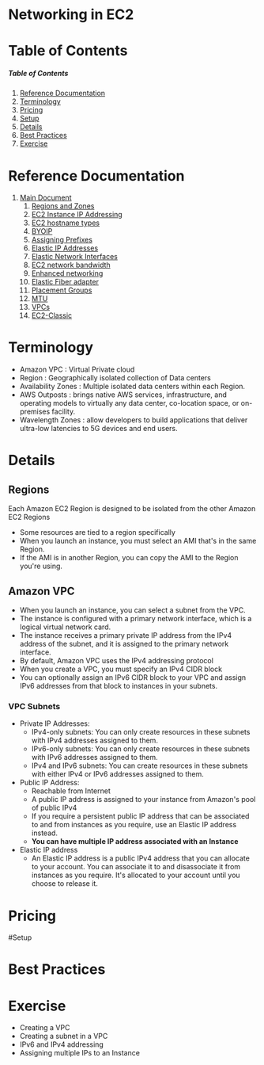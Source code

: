 # Networking in EC2

# Table of Contents 
##### Table of Contents  
1. [Reference Documentation](#reference_documentation)
2. [Terminology](#terminology)
3. [Pricing](#pricing)
4. [Setup](#setup)
5. [Details](#details)  
5. [Best Practices](#best_practices)  
6. [Exercise](#exercise)


<a name="reference_documentation"/>

# Reference Documentation

1. [Main Document](https://docs.aws.amazon.com/AWSEC2/latest/UserGuide/ec2-networking.html)
   1. [Regions and Zones](https://docs.aws.amazon.com/AWSEC2/latest/UserGuide/using-regions-availability-zones.html)
   2. [EC2 Instance IP Addressing](https://docs.aws.amazon.com/AWSEC2/latest/UserGuide/using-instance-addressing.html#working-with-ip-addresses)
   3. [EC2 hostname types](https://docs.aws.amazon.com/AWSEC2/latest/UserGuide/ec2-instance-naming.html)
   4. [BYOIP](https://docs.aws.amazon.com/AWSEC2/latest/UserGuide/ec2-byoip.html)
   5. [Assigning Prefixes](https://docs.aws.amazon.com/AWSEC2/latest/UserGuide/ec2-prefix-eni.html)
   6. [Elastic IP Addresses](https://docs.aws.amazon.com/AWSEC2/latest/UserGuide/elastic-ip-addresses-eip.html)
   7. [Elastic Network Interfaces](https://docs.aws.amazon.com/AWSEC2/latest/UserGuide/using-eni.html)
   8. [EC2 network bandwidth](https://docs.aws.amazon.com/AWSEC2/latest/UserGuide/ec2-instance-network-bandwidth.html)
   9. [Enhanced networking](https://docs.aws.amazon.com/AWSEC2/latest/UserGuide/enhanced-networking.html)
   10. [Elastic Fiber adapter](https://docs.aws.amazon.com/AWSEC2/latest/UserGuide/efa.html)
   11. [Placement Groups](https://docs.aws.amazon.com/AWSEC2/latest/UserGuide/placement-groups.html)
   12. [MTU](https://docs.aws.amazon.com/AWSEC2/latest/UserGuide/network_mtu.html)
   13. [VPCs](https://docs.aws.amazon.com/AWSEC2/latest/UserGuide/using-vpc.html)
   14. [EC2-Classic](https://docs.aws.amazon.com/AWSEC2/latest/UserGuide/ec2-classic-platform.html)


<a name="terminology"/>

# Terminology

 - Amazon VPC  : Virtual Private cloud
 - Region : Geographically isolated collection of Data centers
 - Availability Zones : Multiple isolated data centers within each Region.
 - AWS Outposts :  brings native AWS services, infrastructure, and operating models to virtually any data center, co-location space, or on-premises facility.
 - Wavelength Zones :  allow developers to build applications that deliver ultra-low latencies to 5G devices and end users. 
  


<a name="details"/>

# Details
 
## Regions

Each Amazon EC2 Region is designed to be isolated from the other Amazon EC2 Regions
   - Some resources are tied to a region specifically
   - When you launch an instance, you must select an AMI that's in the same Region.
   - If the AMI is in another Region, you can copy the AMI to the Region you're using.


## Amazon VPC

- When you launch an instance, you can select a subnet from the VPC.
- The instance is configured with a primary network interface, which is a logical virtual network card.
- The instance receives a primary private IP address from the IPv4 address of the subnet, and it is assigned to the primary network interface. 
- By default, Amazon VPC uses the IPv4 addressing protocol
- When you create a VPC, you must specify an IPv4 CIDR block 
- You can optionally assign an IPv6 CIDR block to your VPC and assign IPv6 addresses from that block to instances in your subnets.

### VPC Subnets

- Private IP Addresses:
  - IPv4-only subnets: You can only create resources in these subnets with IPv4 addresses assigned to them. 
  - IPv6-only subnets: You can only create resources in these subnets with IPv6 addresses assigned to them. 
  - IPv4 and IPv6 subnets: You can create resources in these subnets with either IPv4 or IPv6 addresses assigned to them.
- Public IP Address:
  - Reachable from Internet
  - A public IP address is assigned to your instance from Amazon's pool of public IPv4 
  - If you require a persistent public IP address that can be associated to and from instances as you require, use an Elastic IP address instead.
  - **You can have multiple IP address associated with an Instance**
- Elastic IP address
  - An Elastic IP address is a public IPv4 address that you can allocate to your account. You can associate it to and disassociate it from instances as you require. It's allocated to your account until you choose to release it. 
  





<a name="pricing"/>


# Pricing
 

<a name="setup"/>
  
#Setup

<a name="best_practices"/>

# Best Practices


<a name="exercise"/>

# Exercise

 - Creating a VPC
 - Creating a subnet in a VPC
 - IPv6 and IPv4 addressing
 - Assigning multiple IPs to an Instance